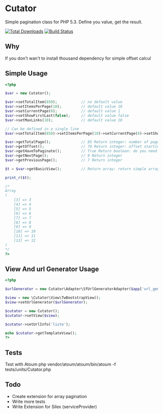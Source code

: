 # Cutator
Simple pagination class for PHP 5.3. Define you value, get the result.

[![Total Downloads](https://poser.pugx.org/scullwm/cutator/downloads.png)](https://packagist.org/packages/scullwm/cutator)
[![Build Status](https://secure.travis-ci.org/ScullWM/Cutator.png)](http://travis-ci.org/ScullWM/Cutator)

## Why
If you don't wan't to install thousand dependency for simple offset calcul

## Simple Usage
```php
<?php

$var = new Cutator();

$var->setTotalItem(850);           // no default value
$var->setItemsPerPage(10);         // default value 10
$var->setCurrentPage(8);           // default value 1
$var->setShowFirstLast(false);     // default value false
$var->setMaxLinks(10);             // default value 10

// Can be defined in a single line
$var->setTotalItem(850)->setItemsPerPage(10)->setCurrentPage(8)->setShowFirstLast(false)->setMaxLinks(10);

$var->getTotalPage();              // 85 Return integer: number of page needed 
$var->getOffset();                 // 70 Return integer: offset starting value 
$var->getHaveToPaginate();         // True Return boolean: do you need to display pagination 
$var->getNextPage();               // 9 Return integer 
$var->getPreviousPage();           // 7 Return integer

$t = $var->getBasicView();         // Return array: return simple array for creating pager

print_r($t);

/*
Array
(
    [3] => 3
    [4] => 4
    [5] => 5
    [6] => 6
    [7] => 7
    [8] => 8
    [9] => 9
    [10] => 10
    [11] => 11
    [12] => 12
)
*/
?>
```
## View And url Generator Usage
```php
<?php

$urlGenerator = new Cutator\Adapter\SfUrlGeneratorAdapter($app['url_generator']);

$view = new \Cutator\View\TwBootstrapView();
$view->setUrlGenerator($urlGenerator);

$cutator = new Cutator();
$cutator->setView($view);

$cutator->setUrlInfo('liste');

echo $cutator->getTemplateView();
?>
```

## Tests
Test with Atoum
php vendor/atoum/atoum/bin/atoum -f tests/units/Cutator.php

## Todo
- Create extension for array pagination
- Write more tests
- Write Extension for Silex (serviceProvider)